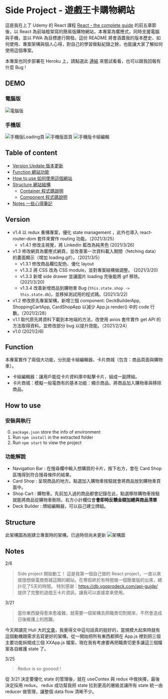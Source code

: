 # Side Project  - 遊戲王卡購物網站
這是我在上了 Udemy 的 React 課程 [React - the complete guide](https://www.udemy.com/course/react-the-complete-guide-incl-redux/) 的前五章節後，以 React 為前端框架寫的簡易版購物網站，本專案為響應式，同時支援電腦與手機，並以 PWA 為目標進行開發。這份 README 將會涵蓋我的版本歷史、如何使用、專案架構與個人心得，對自己的學習做點紀錄之餘，也能讓大家了解如何使用這個專案。

本專案也同步部署在 Heroku 上，請點選此 [連結](https://malik-card-game.herokuapp.com/) 來嘗試看看，也可以跟我回報有什麼 Bug !

## DEMO

### 電腦版
![電腦版](https://imgur.com/As47N1l.png)

### 手機版
![手機版Loading頁](https://i.imgur.com/haW4PV5m.jpg)
![手機版首頁](https://i.imgur.com/rDCZwDFm.jpg)
![手機版卡組編輯](https://i.imgur.com/lnKPualm.png)

## Table of content
- [Version Update 版本更新](#Version)
- [Function 網站功能](#Function)
- [How to use 如何使用這個網站](#How-to-use)
- [Structure 網站結構](#Structure)
  - [Container 程式碼說明](#Container)
  - [Component 程式碼說明](#Component)
- [Notes 一些心得筆記](#Notes)

## Version
- v1.4 以 redux 重構專案，優化 state management ，此外也導入 react-router-dom 套件來實作 routing 功能。（2021/3/25）
  - v1.4.1 修改主視覺，將 Linkedin 藍改為純黑色 (2021/3/26)
- v1.3 修改網頁為響應式網頁，並改善第一次資料載入期間（fetching data）的畫面顯示（增加 loading.gif）。（2021/3/5）
  - v1.3.1 修改商品欄位配色、優化 layout
  - v1.3.2 將 CSS 改為 CSS module，並對專案結構做調整。 (2021/3/20)
  - v1.3.3 新增 side drawer 並讓圖片 loading 完後能將 gif 移除。(2021/3/20)
  - v1.3.4 改善新增商品到購物車 Bug (`this.state.shop -> this.state.db`)，並移掉測試用的程式碼。(2021/3/22)
- v1.2 修改原先專案架構，新增三個 component: DeckBuilderApp, ShoppingCartApp, CardShopApp 以減少 App.js render() 中的 code 行數。（2021/2/28）
- v1.1 取代原先將資料下載到本地端的方法，改使用 axios 套件實作 get API 的方法取得資料。並修改部分 bug 以提升效能。（2021/2/24）
- v1.0 (2021/2/6)

## Function
本專案實作了兩個大功能，分別是卡組編輯器、卡片商城（包含：商品頁面與購物車）。
- 卡組編輯器：讓用戶能從卡片資料庫中點擊卡片，組成一副牌組。
- 卡片商城：模擬一般電商有的基本功能：顯示商品、將商品加入購物車與移除商品。

## How to use
### 安裝與執行
0) `package.json` store the info of environment 
1) Run `npm install` in the extracted folder
2) Run `npm start` to view the project

### 功能解說
- Navigation Bar : 在搜尋欄中輸入想購買的卡片，按下右方，會在 Card Shop 區塊得到符合搜尋條件的結果。
- Card Shop : 呈現商品的地方。點選加入購物車按鈕就會將商品放到購物車頁面中。
- Shop Cart : 購物車。先前加入過的商品都會記錄在此，點選移除購物車按鈕就能將商品從購物車刪除。右方小計欄位會**會即時反饋金額加總與商品清單**
- Deck Builder : 牌組編輯器，可以自己建立牌組。

## Structure
此架構圖為剛建立專案時的架構，已過時但尚未更新
![架構圖](https://imgur.com/w37YrJk.png)
 

## Notes
2/6
> Side project 開始動工！
這是我第一個自己做的 React project，一直以來就很想做電商商城這類的網站，在寒假終於有時間做一個簡單版的出來，總計花了5天的時間。
特別感謝：https://db.ygoprodeck.com/api-guide/ 提供了完整的遊戲王卡片資訊，讓我可以直接拿來使用。

3/21
> 當你東西變得愈來愈複雜，就需要一個架構去把職責切割開來，不然會造成日後維護上的困難。

今天拜讀完 Huli 大的[文章](https://blog.techbridge.cc/2017/09/16/frontend-backend-mvc/)，我覺得文中這句話真的挺好的，當規模大起來時就有這個動機跟需求去寫更好的架構，從一開始把所有東西都擠在 App.js 裡到把三個主要功能拆開成三個 XXApp.js 檔案，現在我有考慮要再把職責切更多讓這三個檔案各自維護 state 了。

3/25
> Redux is so gooood !

從 3/21 決定要優化 state 的管理後，就在 useContex 與 redux 中做抉擇，最後決定採用 redux。 redux 成功幫我把 state 拉到更高的層級並讓所有 state 統一由 reducer 做管理，讓整個 data flow 清晰不少。




